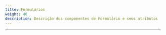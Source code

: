 ```yaml
---
title: Formulários
weight: 40
description: Descrição dos componentes de Formulário e seus atributos
---
```


---
